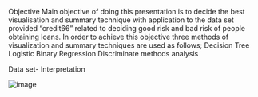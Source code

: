 Objective
Main objective of doing this presentation is to decide the best visualisation and summary technique with application to the data set provided “credit66” related to deciding good risk and bad risk of people obtaining loans.
In order to achieve this objective three methods of visualization and summary techniques are used as follows;
Decision Tree
Logistic Binary Regression
Discriminate methods analysis


Data set- Interpretation

![image](https://github.com/PrabodhiGoonathilake/Data-Visualization-using-R-/assets/155852337/73fdb3e2-6b72-408e-b429-818e87ea02d4)
